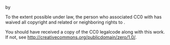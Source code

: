 <Bob Esponja> by <Jamie Sim>

To the extent possible under law, the person who associated CC0 with
<Bob Esponja> has waived all copyright and related or neighboring rights
to <Bob Esponja>.

You should have received a copy of the CC0 legalcode along with this
work.  If not, see <http://creativecommons.org/publicdomain/zero/1.0/>.